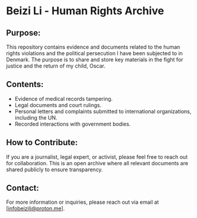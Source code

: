 # Beizi Li - Human Rights Archive

## Purpose:
This repository contains evidence and documents related to the human rights violations and the political persecution I have been subjected to in Denmark. The purpose is to share and store key materials in the fight for justice and the return of my child, Oscar.

## Contents:
- Evidence of medical records tampering.
- Legal documents and court rulings.
- Personal letters and complaints submitted to international organizations, including the UN.
- Recorded interactions with government bodies.

## How to Contribute:
If you are a journalist, legal expert, or activist, please feel free to reach out for collaboration. This is an open archive where all relevant documents are shared publicly to ensure transparency.

## Contact:
For more information or inquiries, please reach out via email at [infobeizili@proton.me].
